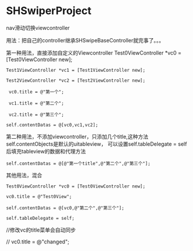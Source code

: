 # SHSwiperProject
nav滑动切换viewcontroller


 用法：把自己的controller继承SHSwipeBaseController就完事了。。。
 
第一种用法，直接添加自定义的Viewcontroller
    Test0ViewController *vc0 = [Test0ViewController new];
    
    Test1ViewController *vc1 = [Test1ViewController new];
    
    Test2ViewController *vc2 = [Test2ViewController new];
    
     vc0.title = @"第一个";
     
     vc1.title = @"第二个";
     
     vc2.title = @"第三个";
     
    self.contentDatas = @[vc0,vc1,vc2];
    


第二种用法，不添加viewcontroller，只添加几个title,这种方法self.contentObjects是默认的uitableview，
   可以设置self.tableDelegate = self 后填充tableview的数据和代理方法
   
    self.contentDatas = @[@"第一个title",@"第二个",@"第三个"];
    

  

其他用法，混合

    Test0ViewController *vc0 = [Test0ViewController new];
    
    vc0.title = @"Test0View";
    
    self.contentDatas = @[vc0,@"第二个",@"第三个"];
    
    self.tableDelegate = self;
    
    

  //修改vc的title菜单会自动同步
  
   // vc0.title = @"changed";
    
